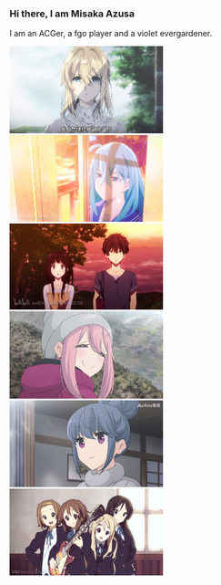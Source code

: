 ### Hi there, I am Misaka Azusa
I am an ACGer, a fgo player and a violet evergardener.

<img src="./image/violet_evergarden.jpeg" alt="violet evergarden" width="270" /> <img src="./image/vivy-flourite_eye's_song.jpeg" alt="Vivy:Flourite Eye's Song" width="270" />
<img src="./image/hyouka.jpeg" alt="hyouka" width="270" /> <img src="./image/ゆるキャン△_各務原(かがみはら)なでしこ.jpeg" alt="各務原(かがみはら)なでしこ" width="270" /> <img src="./image/ゆるキャン△_しまりん.jpeg" alt="しまりん" width="270" /> <img src="./image/K-ON.jpg" alt="K-ON" width="270" />
